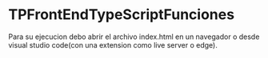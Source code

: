 # TPFrontEndTypeScriptFunciones

Para su ejecucion debo abrir el archivo index.html en un navegador o desde visual studio code(con una extension como live server o edge).
